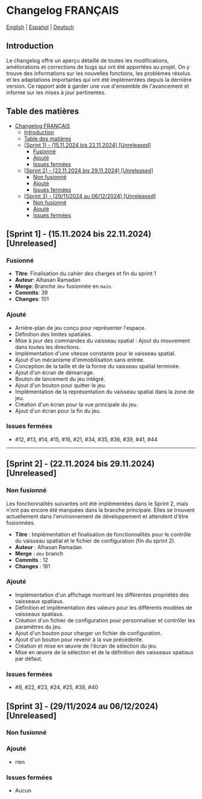 # Changelog FRANÇAIS

<a href="CHANGELOG_EN.md">English</a> |
<a href="CHANGELOG_ES.md">Español</a> |
<a href="../CHANGELOG.md">Deutsch</a>

## Introduction

Le changelog offre un aperçu détaillé de toutes les modifications, améliorations et corrections de bugs qui ont été apportées au projet. On y trouve des informations sur les nouvelles fonctions, les problèmes résolus et les adaptations importantes qui ont été implémentées depuis la dernière version. Ce rapport aide à garder une vue d'ensemble de l'avancement et informe sur les mises à jour pertinentes.

## Table des matières
- [Changelog FRANÇAIS](#changelog-français)
  - [Introduction](#introduction)
  - [Table des matières](#table-des-matières)
  - [\[Sprint 1\] - (15.11.2024 bis 22.11.2024) \[Unreleased\]](#sprint-1---15112024-bis-22112024-unreleased)
    - [Fusionné](#fusionné)
    - [Ajouté](#ajouté)
    - [Issues fermées](#issues-fermées)
  - [\[Sprint 2\] - (22.11.2024 bis 29.11.2024) \[Unreleased\]](#sprint-2---22112024-bis-29112024-unreleased)
    - [Non fusionné](#non-fusionné)
    - [Ajouté](#ajouté-1)
    - [Issues fermées](#issues-fermées-1)
  - [\[Sprint 3\] - (29/11/2024 au 06/12/2024) \[Unreleased\]](#sprint-3---29112024-au-06122024-unreleased)
    - [Non fusionné](#non-fusionné-1)
    - [Ajouté](#ajouté-2)
    - [Issues fermées](#issues-fermées-2)

## [Sprint 1] - (15.11.2024 bis 22.11.2024) [Unreleased]
### Fusionné
- **Titre**: Finalisation du cahier des charges et fin du sprint 1
- **Auteur**: Alhasan Ramadan
- **Merge**: Branche `dev` fusionnée en `main`.
- **Commits**: 39
- **Changes**: 101
  
### Ajouté
- Arrière-plan de jeu conçu pour représenter l'espace.
- Définition des limites spatiales.
- Mise à jour des commandes du vaisseau spatial : Ajout du mouvement dans toutes les directions.
- Implémentation d'une vitesse constante pour le vaisseau spatial.
- Ajout d'un mécanisme d'immobilisation sans entrée.
- Conception de la taille et de la forme du vaisseau spatial terminée.
- Ajout d'un écran de démarrage.
- Bouton de lancement du jeu intégré.
- Ajout d'un bouton pour quitter le jeu.
- Implémentation de la représentation du vaisseau spatial dans la zone de jeu.
- Création d'un écran pour la vue principale du jeu.
- Ajout d'un écran pour la fin du jeu.

### Issues fermées
- #12, #13, #14, #15, #16, #21, #34, #35, #36, #39, #41, #44
---
## [Sprint 2] - (22.11.2024 bis 29.11.2024) [Unreleased]

### Non fusionné
Les fonctionnalités suivantes ont été implémentées dans le Sprint 2, mais n'ont pas encore été marquées dans la branche principale. Elles se trouvent actuellement dans l'environnement de développement et attendent d'être fusionnées.

- **Titre** : Implémentation et finalisation de fonctionnalités pour le contrôle du vaisseau spatial et le fichier de configuration (fin du sprint 2).
- **Auteur** : Alhasan Ramadan
- **Merge** : `dev` branch
- **Commits** : 12
- **Changes** : 181
  
### Ajouté
- Implémentation d'un affichage montrant les différentes propriétés des vaisseaux spatiaux.
- Définition et implémentation des valeurs pour les différents modèles de vaisseaux spatiaux.
- Création d'un fichier de configuration pour personnaliser et contrôler les paramètres du jeu.
- Ajout d'un bouton pour charger un fichier de configuration.
- Ajout d'un bouton pour revenir à la vue précédente.
- Création et mise en œuvre de l'écran de sélection du jeu.
- Mise en œuvre de la sélection et de la définition des vaisseaux spatiaux par défaut.

### Issues fermées
- #9, #22, #23, #24, #25, #38, #40

## [Sprint 3] - (29/11/2024 au 06/12/2024) [Unreleased]

### Non fusionné

### Ajouté
- rien

### Issues fermées
- Aucun